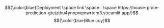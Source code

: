 $${\color{blue}Deployment \space link \space : \space https://house-price-prediction-gtutzthu4ynnpvqmwrtem3.streamlit.app/}$$
$${\color{blue}Blue coy}$$
